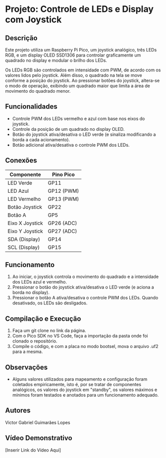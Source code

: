 # Projeto: Controle de LEDs e Display com Joystick

## Descrição
Este projeto utiliza um Raspberry Pi Pico, um joystick analógico, três LEDs RGB, e um display OLED SSD1306 para controlar graficamente um quadrado no display e modular o brilho dos LEDs.

Os LEDs RGB são controlados em intensidade com PWM, de acordo com os valores lidos pelo joystick. Além disso, o quadrado na tela se move conforme a posição do joystick. Ao pressionar botões do joystick, altera-se o modo de operação, exibindo um quadrado maior que limita a área de movimento do quadrado menor.

## Funcionalidades
- Controle PWM dos LEDs vermelho e azul com base nos eixos do joystick.
- Controle da posição de um quadrado no display OLED.
- Botão do joystick ativa/desativa o LED verde (e sinaliza modificando a borda a cada acionamento).
- Botão adicional ativa/desativa o controle PWM dos LEDs.

## Conexões
| Componente      | Pino Pico |
|-----------------|-----------|
| LED Verde       | GP11      |
| LED Azul        | GP12 (PWM)|
| LED Vermelho    | GP13 (PWM)|
| Botão Joystick | GP22      |
| Botão A        | GP5       |
| Eixo X Joystick | GP26 (ADC)|
| Eixo Y Joystick | GP27 (ADC)|
| SDA (Display)   | GP14      |
| SCL (Display)   | GP15      |

## Funcionamento
1. Ao iniciar, o joystick controla o movimento do quadrado e a intensidade dos LEDs azul e vermelho.
2. Pressionar o botão do joystick ativa/desativa o LED verde (e aciona a borda no display).
3. Pressionar o botão A ativa/desativa o controle PWM dos LEDs. Quando desativado, os LEDs são desligados.

## Compilação e Execução
1. Faça um git clone no link da página.
2. Com o Pico SDK no VS Code, faça a importação da pasta onde foi clonado o repositório.
3. Compile o código, e com a placa no modo bootsel, mova o arquivo .uf2 para a mesma.

## Observações
- Alguns valores utilizados para mapeamento e configuração foram coletados empiricamente, isto é, 
por se tratar de componentes analógicos, os valores do joystick em "standby", os valores máximos
e mínimos foram testados e anotados para um funcionamento adequado.

## Autores
Victor Gabriel Guimarães Lopes

## Vídeo Demonstrativo
[Inserir Link do Vídeo Aqui]

